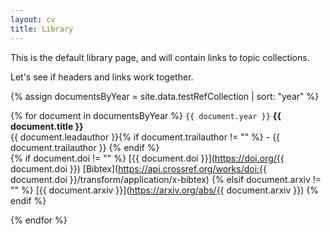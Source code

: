 ```yaml
---
layout: cv
title: Library
---
```




This is the default library page, and will contain links to topic collections.

Let's see if headers and links work together.



{% assign documentsByYear = site.data.testRefCollection | sort: "year" %}

{% for document in documentsByYear %}
  `{{ document.year }}`
  __{{ document.title }}__<br/>
  {{ document.leadauthor }}{% if document.trailauthor != "" %} - {{ document.trailauthor }} {% endif %}<br/>
  {% if document.doi != "" %}
    [{{ document.doi }}](https://doi.org/{{ document.doi }})
    [Bibtex](https://api.crossref.org/works/doi:{{ document.doi }}/transform/application/x-bibtex)
  {% elsif document.arxiv != "" %}
    [{{ document.arxiv }}](https://arxiv.org/abs/{{ document.arxiv }})
  {% endif %}

{% endfor %}





